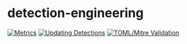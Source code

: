# detection-engineering

[![Metrics](https://github.com/inflamedpitbull/detection-engineering/actions/workflows/metrics.yml/badge.svg)](https://github.com/inflamedpitbull/detection-engineering/actions/workflows/metrics.yml) [![Updating Detections](https://github.com/inflamedpitbull/detection-engineering/actions/workflows/updated_detections.yml/badge.svg)](https://github.com/inflamedpitbull/detection-engineering/actions/workflows/updated_detections.yml) [![TOML/Mitre Validation](https://github.com/inflamedpitbull/detection-engineering/actions/workflows/toml_mitre_validation.yml/badge.svg)](https://github.com/inflamedpitbull/detection-engineering/actions/workflows/toml_mitre_validation.yml)
